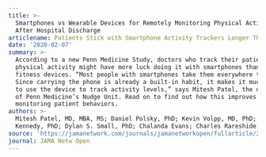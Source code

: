 ```yaml
---
title: >-
  Smartphones vs Wearable Devices for Remotely Monitoring Physical Activity
  After Hospital Discharge
articlename: Patients Stick with Smartphone Activity Trackers Longer Than Wearable Devices
date: '2020-02-07'
summary: >-
  According to a new Penn Medicine Study, doctors who track their patients’
  physical activity might have more luck doing it with smartphones than wearable
  fitness devices. “Most people with smartphones take them everywhere they go.
  Since carrying the phone is already a built-in habit, it makes it much easier
  to use the device to track activity levels,” says Mitesh Patel, the director
  of Penn Medicine’s Nudge Unit. Read on to find out how this improves remotely
  monitoring patient behaviors.
authors: >-
  Mitesh Patel, MD, MBA, MS; Daniel Polsky, PhD; Kevin Volpp, MD, PhD; Edward H.
  Kennedy, PhD; Dylan S. Small, PhD; Chalanda Evans; Charles Rareshide
source: 'https://jamanetwork.com/journals/jamanetworkopen/fullarticle/2760436'
journal: JAMA Netw Open
---
```


